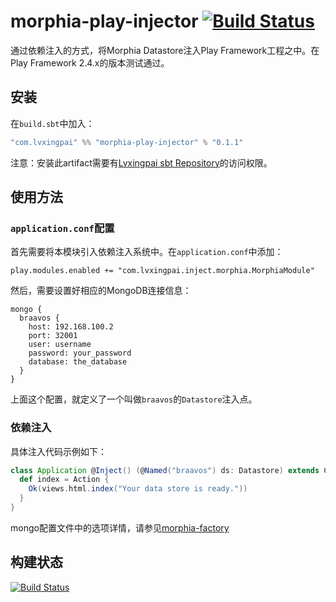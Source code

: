 # morphia-play-injector [![Build Status](http://ci2.lvxingpai.com/buildStatus/icon?job=MorphiaPlayInjector)](http://ci2.lvxingpai.com/job/MorphiaPlayInjector/)

通过依赖注入的方式，将Morphia Datastore注入Play Framework工程之中。在Play Framework 2.4.x的版本测试通过。

## 安装

在`build.sbt`中加入：

```sbt
"com.lvxingpai" %% "morphia-play-injector" % "0.1.1"
```

注意：安装此artifact需要有[Lvxingpai sbt Repository](http://nexus.lvxingpai.com)的访问权限。

## 使用方法

### `application.conf`配置

首先需要将本模块引入依赖注入系统中。在`application.conf`中添加：

```
play.modules.enabled += "com.lvxingpai.inject.morphia.MorphiaModule"
```

然后，需要设置好相应的MongoDB连接信息：

```
mongo {
  braavos {
    host: 192.168.100.2
    port: 32001
    user: username
    password: your_password
    database: the_database
  }
}
```

上面这个配置，就定义了一个叫做`braavos`的`Datastore`注入点。

### 依赖注入

具体注入代码示例如下：

```scala
class Application @Inject() (@Named("braavos") ds: Datastore) extends Controller {
  def index = Action {
    Ok(views.html.index("Your data store is ready."))
  }
}
```

mongo配置文件中的选项详情，请参见[morphia-factory](https://github.com/Lvxingpai/morphia-factory)

## 构建状态

[![Build Status](http://ci2.lvxingpai.com/buildStatus/icon?job=MorphiaPlayInjector)](http://ci2.lvxingpai.com/job/MorphiaPlayInjector/)
